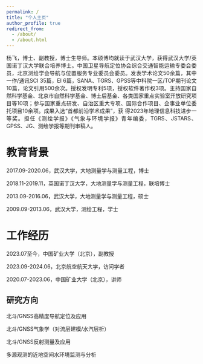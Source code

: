 ```yaml
---
permalink: /
title: "个人主页"
author_profile: true
redirect_from: 
  - /about/
  - /about.html
---
```


<div style="text-align: justify; text-justify: inter-ideograph;">
杨飞，博士、副教授，博士生导师。本硕博均就读于武汉大学，获得武汉大学/英国诺丁汉大学联合培养博士。中国卫星导航定位协会综合交通智能运输专委会委员，北京测绘学会导航与位置服务专业委员会委员。发表学术论文50余篇，其中一作/通讯SCI 35篇，EI 6篇，SANA、TGRS、GPSS等中科院一区/TOP期刊论文10篇，论文引用500余次。授权发明专利5项，授权软件著作权3项。主持国家自然科学基金、北京市自然科学基金、博士后基金、各类国家重点实验室开放研究项目等10项；参与国家重点研发、自治区重大专项、国际合作项目、企事业单位委托项目10余项。成果入选“首都前沿学术成果”，获
得2023年地理信息科技进步一等奖。担任《测绘学报》《气象与环境学报》青年编委，TGRS、JSTARS、GPSS、JG、测绘学报等期刊审稿人。
</div>

教育背景
======
2017.09-2020.06，武汉大学，大地测量学与测量工程，博士

2018.11-2019.11，英国诺丁汉大学，大地测量学与测量工程，联培博士

2013.09-2016.06，武汉大学，大地测量学与测量工程，硕士

2009.09-2013.06，武汉大学，测绘工程，学士


工作经历
======
2023.07至今，中国矿业大学（北京），副教授

2023.09-2024.06，北京航空航天大学，访问学者

2020.07-2023.06，中国矿业大学（北京），讲师


 
研究方向
------
北斗/GNSS高精度导航定位及应用

北斗/GNSS气象学（对流层建模/水汽层析）

北斗/GNSS反射测量及应用

多源观测的近地空间水环境监测与分析


